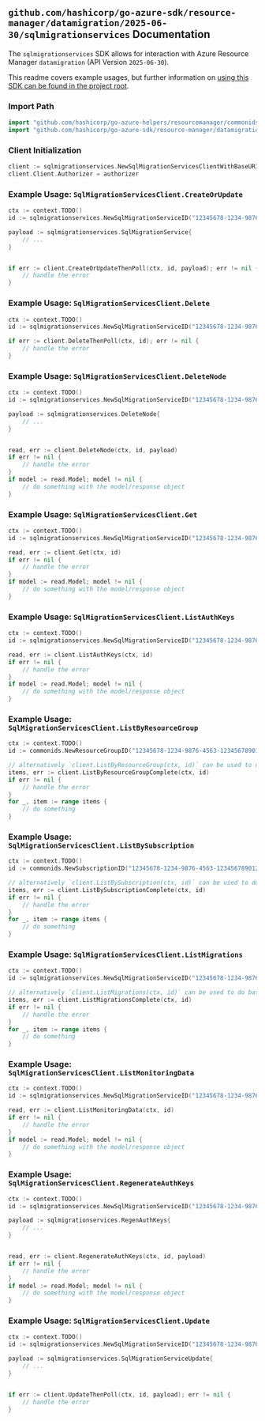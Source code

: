 
## `github.com/hashicorp/go-azure-sdk/resource-manager/datamigration/2025-06-30/sqlmigrationservices` Documentation

The `sqlmigrationservices` SDK allows for interaction with Azure Resource Manager `datamigration` (API Version `2025-06-30`).

This readme covers example usages, but further information on [using this SDK can be found in the project root](https://github.com/hashicorp/go-azure-sdk/tree/main/docs).

### Import Path

```go
import "github.com/hashicorp/go-azure-helpers/resourcemanager/commonids"
import "github.com/hashicorp/go-azure-sdk/resource-manager/datamigration/2025-06-30/sqlmigrationservices"
```


### Client Initialization

```go
client := sqlmigrationservices.NewSqlMigrationServicesClientWithBaseURI("https://management.azure.com")
client.Client.Authorizer = authorizer
```


### Example Usage: `SqlMigrationServicesClient.CreateOrUpdate`

```go
ctx := context.TODO()
id := sqlmigrationservices.NewSqlMigrationServiceID("12345678-1234-9876-4563-123456789012", "example-resource-group", "sqlMigrationServiceName")

payload := sqlmigrationservices.SqlMigrationService{
	// ...
}


if err := client.CreateOrUpdateThenPoll(ctx, id, payload); err != nil {
	// handle the error
}
```


### Example Usage: `SqlMigrationServicesClient.Delete`

```go
ctx := context.TODO()
id := sqlmigrationservices.NewSqlMigrationServiceID("12345678-1234-9876-4563-123456789012", "example-resource-group", "sqlMigrationServiceName")

if err := client.DeleteThenPoll(ctx, id); err != nil {
	// handle the error
}
```


### Example Usage: `SqlMigrationServicesClient.DeleteNode`

```go
ctx := context.TODO()
id := sqlmigrationservices.NewSqlMigrationServiceID("12345678-1234-9876-4563-123456789012", "example-resource-group", "sqlMigrationServiceName")

payload := sqlmigrationservices.DeleteNode{
	// ...
}


read, err := client.DeleteNode(ctx, id, payload)
if err != nil {
	// handle the error
}
if model := read.Model; model != nil {
	// do something with the model/response object
}
```


### Example Usage: `SqlMigrationServicesClient.Get`

```go
ctx := context.TODO()
id := sqlmigrationservices.NewSqlMigrationServiceID("12345678-1234-9876-4563-123456789012", "example-resource-group", "sqlMigrationServiceName")

read, err := client.Get(ctx, id)
if err != nil {
	// handle the error
}
if model := read.Model; model != nil {
	// do something with the model/response object
}
```


### Example Usage: `SqlMigrationServicesClient.ListAuthKeys`

```go
ctx := context.TODO()
id := sqlmigrationservices.NewSqlMigrationServiceID("12345678-1234-9876-4563-123456789012", "example-resource-group", "sqlMigrationServiceName")

read, err := client.ListAuthKeys(ctx, id)
if err != nil {
	// handle the error
}
if model := read.Model; model != nil {
	// do something with the model/response object
}
```


### Example Usage: `SqlMigrationServicesClient.ListByResourceGroup`

```go
ctx := context.TODO()
id := commonids.NewResourceGroupID("12345678-1234-9876-4563-123456789012", "example-resource-group")

// alternatively `client.ListByResourceGroup(ctx, id)` can be used to do batched pagination
items, err := client.ListByResourceGroupComplete(ctx, id)
if err != nil {
	// handle the error
}
for _, item := range items {
	// do something
}
```


### Example Usage: `SqlMigrationServicesClient.ListBySubscription`

```go
ctx := context.TODO()
id := commonids.NewSubscriptionID("12345678-1234-9876-4563-123456789012")

// alternatively `client.ListBySubscription(ctx, id)` can be used to do batched pagination
items, err := client.ListBySubscriptionComplete(ctx, id)
if err != nil {
	// handle the error
}
for _, item := range items {
	// do something
}
```


### Example Usage: `SqlMigrationServicesClient.ListMigrations`

```go
ctx := context.TODO()
id := sqlmigrationservices.NewSqlMigrationServiceID("12345678-1234-9876-4563-123456789012", "example-resource-group", "sqlMigrationServiceName")

// alternatively `client.ListMigrations(ctx, id)` can be used to do batched pagination
items, err := client.ListMigrationsComplete(ctx, id)
if err != nil {
	// handle the error
}
for _, item := range items {
	// do something
}
```


### Example Usage: `SqlMigrationServicesClient.ListMonitoringData`

```go
ctx := context.TODO()
id := sqlmigrationservices.NewSqlMigrationServiceID("12345678-1234-9876-4563-123456789012", "example-resource-group", "sqlMigrationServiceName")

read, err := client.ListMonitoringData(ctx, id)
if err != nil {
	// handle the error
}
if model := read.Model; model != nil {
	// do something with the model/response object
}
```


### Example Usage: `SqlMigrationServicesClient.RegenerateAuthKeys`

```go
ctx := context.TODO()
id := sqlmigrationservices.NewSqlMigrationServiceID("12345678-1234-9876-4563-123456789012", "example-resource-group", "sqlMigrationServiceName")

payload := sqlmigrationservices.RegenAuthKeys{
	// ...
}


read, err := client.RegenerateAuthKeys(ctx, id, payload)
if err != nil {
	// handle the error
}
if model := read.Model; model != nil {
	// do something with the model/response object
}
```


### Example Usage: `SqlMigrationServicesClient.Update`

```go
ctx := context.TODO()
id := sqlmigrationservices.NewSqlMigrationServiceID("12345678-1234-9876-4563-123456789012", "example-resource-group", "sqlMigrationServiceName")

payload := sqlmigrationservices.SqlMigrationServiceUpdate{
	// ...
}


if err := client.UpdateThenPoll(ctx, id, payload); err != nil {
	// handle the error
}
```
